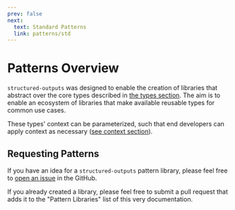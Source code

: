 ```yaml
---
prev: false
next:
  text: Standard Patterns
  link: patterns/std
---
```


# Patterns Overview

`structured-outputs` was designed to enable the creation of libraries that abstract over the core
types described in [the types section](../types.md). The aim is to enable an ecosystem of libraries
that make available reusable types for common use cases.

These types' context can be parameterized, such that end developers can apply context as necessary
([see context section](../context.md)).

## Requesting Patterns

If you have an idea for a `structured-outputs` pattern library, please feel free to
[open an issue](https://github.com/harrysolovay/structured-outputs/issues/new) in the GitHub.

If you already created a library, please feel free to submit a pull request that adds it to the
"Pattern Libraries" list of this very documentation.
